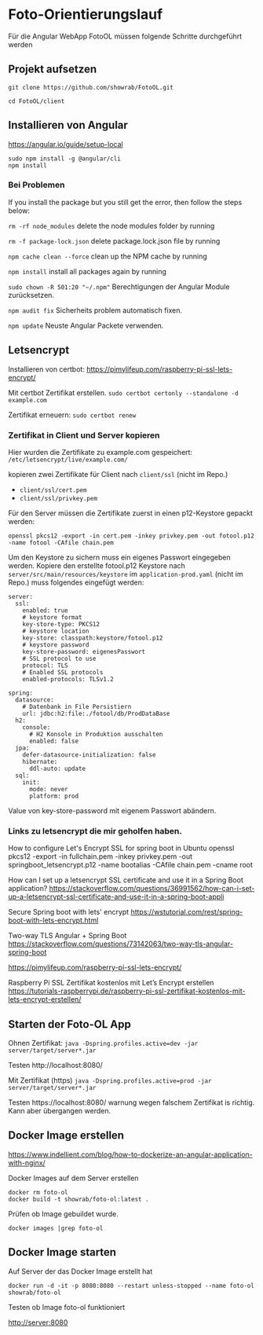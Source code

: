 # Foto-Orientierungslauf

Für die Angular WebApp FotoOL müssen folgende Schritte durchgeführt werden

## Projekt aufsetzen

```
git clone https://github.com/showrab/FotoOL.git

cd FotoOL/client
```
## Installieren von Angular
https://angular.io/guide/setup-local

```
sudo npm install -g @angular/cli
npm install
```


### Bei Problemen
If you install the package but you still get the error, then follow the steps below:

`rm -rf node_modules` delete the node modules folder by running

`rm -f package-lock.json` delete package.lock.json file by running

`npm cache clean --force` clean up the NPM cache by running

`npm install` install all packages again by running 

`sudo chown -R 501:20 "~/.npm"` Berechtigungen der Angular Module zurücksetzen.


`npm audit fix` Sicherheits problem automatisch fixen.

`npm update` Neuste Angular Packete verwenden.

## Letsencrypt

Installieren von certbot:
https://pimylifeup.com/raspberry-pi-ssl-lets-encrypt/

Mit certbot Zertifikat erstellen.
`sudo certbot certonly --standalone -d example.com`

Zertifikat erneuern:
`sudo certbot renew`
### Zertifikat in Client und Server kopieren
Hier wurden die Zertifikate zu example.com gespeichert:
`/etc/letsencrypt/live/example.com/`

kopieren zwei Zertifikate für Client nach `client/ssl` (nicht im Repo.)
* `client/ssl/cert.pem`
* `client/ssl/privkey.pem`

Für den Server müssen die Zertifikate zuerst in einen  p12-Keystore gepackt werden:

```
openssl pkcs12 -export -in cert.pem -inkey privkey.pem -out fotool.p12 -name fotool -CAfile chain.pem
```
Um den Keystore zu sichern muss ein eigenes Passwort eingegeben werden.
Kopiere den erstellte fotool.p12 Keystore nach `server/src/main/resources/keystore`
im `application-prod.yaml` (nicht im Repo.) muss folgendes eingefügt werden:
```
server:
  ssl:
    enabled: true
    # keystore format
    key-store-type: PKCS12
    # keystore location
    key-store: classpath:keystore/fotool.p12
    # keystore password
    key-store-password: eigenesPasswort
    # SSL protocol to use
    protocol: TLS
    # Enabled SSL protocols
    enabled-protocols: TLSv1.2

spring:
  datasource:
    # Datenbank in File Persistiern
    url: jdbc:h2:file:./fotool/db/ProdDataBase
  h2:
    console:
      # H2 Konsole in Produktion ausschalten
      enabled: false
  jpa:
    defer-datasource-initialization: false
    hibernate:
      ddl-auto: update
  sql:
    init:
      mode: never
      platform: prod    
```
Value von key-store-password mit eigenem Passwort abändern.

### Links zu letsencrypt die mir geholfen haben.
How to configure Let's Encrypt SSL for spring boot in Ubuntu openssl pkcs12 -export -in fullchain.pem -inkey privkey.pem -out springboot_letsencrypt.p12 -name bootalias -CAfile chain.pem -cname root

How can I set up a letsencrypt SSL certificate and use it in a Spring Boot application? https://stackoverflow.com/questions/36991562/how-can-i-set-up-a-letsencrypt-ssl-certificate-and-use-it-in-a-spring-boot-appli

Secure Spring boot with lets' encrypt https://wstutorial.com/rest/spring-boot-with-lets-encrypt.html

Two-way TLS Angular + Spring Boot https://stackoverflow.com/questions/73142063/two-way-tls-angular-spring-boot

https://pimylifeup.com/raspberry-pi-ssl-lets-encrypt/

Raspberry Pi SSL Zertifikat kostenlos mit Let’s Encrypt erstellen https://tutorials-raspberrypi.de/raspberry-pi-ssl-zertifikat-kostenlos-mit-lets-encrypt-erstellen/

## Starten der Foto-OL App 
Ohnen Zertifikat:
`java -Dspring.profiles.active=dev -jar server/target/server*.jar`

Testen http://localhost:8080/ 

Mit Zertifikat (https)
`java -Dspring.profiles.active=prod -jar server/target/server*.jar`

Testen https://localhost:8080/ warnung wegen falschem Zertifikat is richtig. Kann aber übergangen werden.


## Docker Image erstellen
https://www.indellient.com/blog/how-to-dockerize-an-angular-application-with-nginx/

Docker Images auf dem Server erstellen

```
docker rm foto-ol
docker build -t showrab/foto-ol:latest .
```

Prüfen ob Image gebuildet wurde.

`docker images |grep foto-ol`

## Docker Image starten
Auf Server der das Docker Image erstellt hat

```
docker run -d -it -p 8080:8080 --restart unless-stopped --name foto-ol showrab/foto-ol 
```

Testen ob Image foto-ol funktioniert

[http://server:8080](http://hpe:8080)


